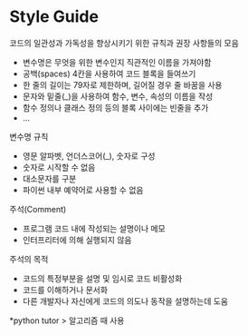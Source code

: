 # Style Guide

 코드의 일관성과 가독성을 향상시키기 위한 규칙과 권장 사항들의 모음        

- 변수명은 무엇을 위한 변수인지 직관적인 이름을 가져야함
- 공백(spaces) 4칸을 사용하여 코드 블록을 들여쓰기
- 한 줄의 길이는 79자로 제한하며, 길어질 경우 줄 바꿈을 사용
- 문자와 밑줄(_)을 사용하여 함수, 변수, 속성의 이름을 작성
- 함수 정의나 클래스 정의 등의 블록 사이에는 빈줄을 추가
- …

변수명 규칙

- 영문 알파벳, 언더스코어(_), 숫자로 구성
- 숫자로 시작할 수 없음
- 대소문자를 구분
- 파이썬 내부 예약어로 사용할 수 없음

주석(Comment)

- 프로그램 코드 내에 작성되는 설명이나 메모
- 인터프리터에 의해 실행되지 않음

주석의 목적

- 코드의 특정부분을 설명 및 임시로 코드 비활성화
- 코드를 이해하거나 문서화
- 다른 개발자나 자신에게 코드의 의도나 동작을 설명하는데 도움

*python tutor > 알고리즘 때 사용
